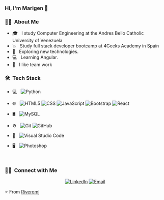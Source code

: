 ### Hi, I'm Marigen 👋 

<h3> 👩‍💻 &nbsp;About Me </h3>

- 🎓 &nbsp; I study Computer Engineering at the Andres Bello Catholic University of Venezuela
- 💥 &nbsp; Study full stack developer bootcamp at 4Geeks Academy in Spain
- 👀 &nbsp; Exploring new technologies.
- 💻 &nbsp; Learning Angular.
- 🤝 &nbsp; I like team work

<h3> 🛠 &nbsp;Tech Stack</h3>

- 💻 &nbsp;
  ![Python](https://img.shields.io/badge/-Python-333333?style=flat&logo=python)

- 🌐 &nbsp;
  ![HTML5](https://img.shields.io/badge/-HTML5-333333?style=flat&logo=HTML5)
  ![CSS](https://img.shields.io/badge/-CSS-333333?style=flat&logo=CSS3&logoColor=1572B6)
  ![JavaScript](https://img.shields.io/badge/-JavaScript-333333?style=flat&logo=javascript)
  ![Bootstrap](https://img.shields.io/badge/-Bootstrap-333333?style=flat&logo=bootstrap&logoColor=563D7C)
  ![React](https://img.shields.io/badge/-React-333333?style=flat&logo=react)
- 🛢 &nbsp;
  ![MySQL](https://img.shields.io/badge/-MySQL-333333?style=flat&logo=mysql)
- ⚙️ &nbsp;
  ![Git](https://img.shields.io/badge/-Git-333333?style=flat&logo=git)
  ![GitHub](https://img.shields.io/badge/-GitHub-333333?style=flat&logo=github)
- 🔧 &nbsp;
  ![Visual Studio Code](https://img.shields.io/badge/-Visual%20Studio%20Code-333333?style=flat&logo=visual-studio-code&logoColor=007ACC)
- 🖥 &nbsp;
  ![Photoshop](https://img.shields.io/badge/-Photoshop-333333?style=flat&logo=adobe-photoshop)
<br/>

<h3> 🤝🏻 &nbsp;Connect with Me </h3>

<p align="center">
<a href="https://www.linkedin.com/in/riveromj/"><img alt="LinkedIn" src="https://img.shields.io/badge/LinkedIn-Marigen%20Rivero%20Singh-blue?style=flat-square&logo=linkedin"></a>
<a href="mailto:marigen@gmail.com"><img alt="Email" src="https://img.shields.io/badge/Email-marigen@gmail.com-blue?style=flat-square&logo=gmail"></a>
</p>

⭐️ From [Riveromj](https://github.com/riveromj)

<!--
**riveromj/riveromj** is a ✨ _special_ ✨ repository because its `README.md` (this file) appears on your GitHub profile.



Here are some ideas to get you started:
- 📚 I’m currently learning  frontend web development using Angula.
- 👯 I’m looking for a software development internship. 
- 📫 How to reach me: [Linkedin](https://www.linkedin.com/in/hazemessamsaleh) [Gmail](mailto:hazemkwita123@gmail.com)
- 🔭 I’m currently working on ...
- 🌱 I’m currently learning ...
- 👯 I’m looking to collaborate on ...
- 🤔 I’m looking for help with ...
- 💬 Ask me about ...
- 📫 How to reach me: ...
- 😄 Pronouns: ...
- ⚡ Fun fact: ...
-->
